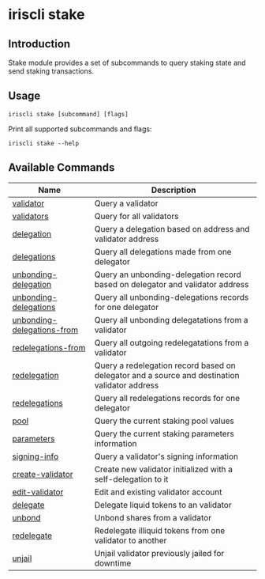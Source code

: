 # iriscli stake

## Introduction

Stake module provides a set of subcommands to query staking state and send staking transactions.

## Usage

```shell
iriscli stake [subcommand] [flags]
```

Print all supported subcommands and flags:
```shell
iriscli stake --help
```

## Available Commands

| Name                            | Description                                                   |
| --------------------------------| --------------------------------------------------------------|
| [validator](validator.md)       | Query a validator                                             |
| [validators](validators.md)     | Query for all validators                                      |
| [delegation](delegation.md)     | Query a delegation based on address and validator address     |
| [delegations](delegations.md)   | Query all delegations made from one delegator                 |
| [unbonding-delegation](unbonding-delegation.md)               | Query an unbonding-delegation record based on delegator and validator address                 |
| [unbonding-delegations](unbonding-delegations.md)             | Query all unbonding-delegations records for one delegator                                     |
| [unbonding-delegations-from](unbonding-delegations-from.md)   | Query all unbonding delegatations from a validator                                            |
| [redelegations-from](redelegations-from.md)                   | Query all outgoing redelegatations from a validator                                           |
| [redelegation](redelegation.md)                               | Query a redelegation record based on delegator and a source and destination validator address |
| [redelegations](redelegations.md)                             | Query all redelegations records for one delegator                                             |
| [pool](pool.md)                                               | Query the current staking pool values                                                         |
| [parameters](parameters.md)                                   | Query the current staking parameters information                                              |
| [signing-info](signing-info.md)                               | Query a validator's signing information                                                       |
| [create-validator](create-validator.md)                       | Create new validator initialized with a self-delegation to it                                 |
| [edit-validator](edit-validator.md)                           | Edit and existing validator account                                                           |
| [delegate](delegate.md)                                       | Delegate liquid tokens to an validator                                                        |
| [unbond](unbond.md)                                           | Unbond shares from a validator                                                                |
| [redelegate](redelegate.md)                                   | Redelegate illiquid tokens from one validator to another                                      |
| [unjail](unjail.md)                                           | Unjail validator previously jailed for downtime                                               |

